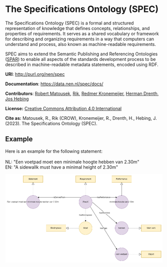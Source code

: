 # The Specifications Ontology (SPEC)

The Specifications Ontology (SPEC) is a formal and structured representation of knowledge that defines concepts, relationships, and properties of requirements. It serves as a shared vocabulary or framework for describing and organizing requirements in a way that computers can understand and process, also known as machine-readable requirements.

SPEC aims to extend the Semantic Publishing and Referencing Ontologies ([SPAR](http://www.sparontologies.net/)) to enable all aspects of the standards development process to be described in machine-readable metadata statements, encoded using RDF.

**URI**: http://purl.org/nen/spec

**Documentation**: https://data.nen.nl/spec/docs/

**Contributors**: [Robert Matousek](https://nen.nl), [Rik](https://crow.nl), [Redmer Kronemeijer](https://crow.nl), [Herman Drenth](https://ketenstandaard.nl), [Jos Hebing](https://ketenstandaard.nl)

**License:** [Creative Commons Attribution 4.0 International](https://creativecommons.org/licenses/by/4.0/legalcode)

**Cite as:** Matousek, R., Rik (CROW), Kronemeijer, R., Drenth, H., Hebing, J. (2023). The Specifications Ontology (SPEC).

## Example
Here is an example for the following statement: \
\
NL: "Een voetpad moet een minimale hoogte hebben van 2.30m" \
EN: "A sidewallk must have a minimal height of 2.30m"

![Machine Readable Requirement](https://github.com/Netherlands-Standardization-Institute/spec/blob/449e2340a47b4d5bd0c7c356435bbf0bfa956526/html/img/example-req-1.drawio.png)

